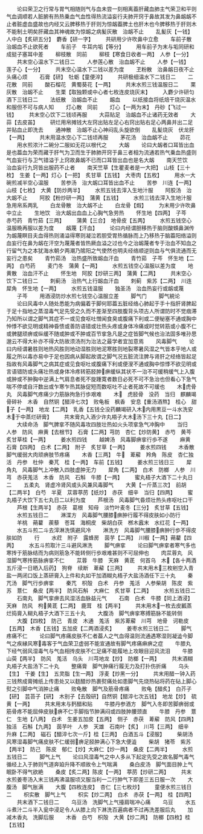 <!-- { "loadSidebar": true } -->
　　论曰荣卫之行常与胃气相随则气与血未尝一刻相离葢肝藏血肺主气荣卫和平则气血调顺若人脏腑有热热乗血气血性得热流溢妄行夫肺开窍于鼻故其发为鼻衂衂不止者脏虚血盛故也内经又云脾移热于肝则为惊衂葢脾土也肝木也今脾移热于肝则木不能制土明矣肝藏血其神魂故为惊衂之病髪灰散　治衂不止
　　乱髪灰【一钱】　人中白【炙研五分】　麝香【研一字】
　　共研用少许吹鼻中立愈
　　车前子散　治衂血不止欲死者
　　车前子　牛耳内垢【等分】
　　用车前子为末与垢同研和成挺子塞耳中差
　　柳枝散　同前
　　柳枝【寒食日收者一两】　人参【一分】
　　共末空心温水下二钱日二
　　人参莲心散　治血衂不止
　　人参【一钱】　莲子心【一分】
　　共末空心温水下二钱以差为度
　　玊粉散　治鼻衂日夜不止头痛心烦
　　石膏【研】　牡蛎【童便淬】
　　共研极细温水下二钱日二
　　二花散　同前
　　酸石榴花　黄蜀葵花【一两】
　　共末水煎三钱温服日二
　　栗灰散　治衂不止
　　生栗【取独颗或中心者七枚连皮烧灰末】
　　入麝少许研匀酒下三钱日二
　　法纸散　治衂血不止
　　衂血
　　以纸接血将纸焙干烧灰温水和服但不可与病人知
　　灯心散　同前
　　灯心【一两为末】　丹砂【飞过一钱】
　　共末空心饮下二钱顷再服
　　大蒜贴足　治衂血不止诸药无效者
　　大蒜【去皮苖】
　　研烂用帛摊钱大左窍出贴左足心右窍出贴右足心两鼻并出二足并贴血止即洗去
　　通神散　治衂不止心神闷乱头旋欲倒
　　乱髪烧灰　伏龙肝【一两】
　　共末用温水空心下二钱顷再服
　　茅花汤　治血衂不止
　　茆花
　　用水煎浓汁二碗分二服如无花以根代之
　　大衂
　　论曰大衂者口耳皆出血是也葢血为荣而藏于肝气为卫而生于肺肺开窍于鼻三者相为流通若热气乗血热盛则气血妄行与卫气错溢于上窍故鼻衂不已而口耳皆出血也是名大衂
　　南天竺饮　治血妄行九窍皆出服药不止者
　　南天竺草【生瞿麦者是一大把】　山枝【三十枚】　生姜【一两】灯心【一把】　炙甘草【五钱】　大枣肉【五枚】
　　用水一大碗煎减半空心温服
　　苦参汤　治大衂口耳皆出血不止
　　苦参　川连【一两】　山枝【七枚】　大黄【防炒两半】
　　水煎五钱去滓入生地汁服
　　阿胶汤　治大衂不止
　　阿胶【粉炒研一两】　蒲黄【五钱】
　　水煎三钱去滓入生地汁服急用帛系两乳
　　白龙骨散　治大衂不止
　　白龙骨【煆】
　　为末用少许吹鼻中立止
　　生地饮　治大衂出血血上心胸气急劳热
　　怀生地【四两】　子芩　赤芍药　青竹茹【三两】
　　蒲黄【三合】　地骨皮【五两】
　　水煎五钱空心温服晩再服以差为度
　　衂蔑【汗血】
　　论曰内经谓胆移热于脑则酸頞鼻渊传为衂蔑瞑目夫血得热则涌溢得寒则凝泣若胆受胃热循脉而上乃移热于脑葢阳络溢则血妄行在鼻为衂在汗空为蔑蔑者皆热厥血溢之过也今之治衂蔑者专于治血不知血之行留气为之本犹海水朝夕两潮乃隂阳之气使然也明夫经络顺逆则血与气俱流通而无妄行之患矣
　　青竹茹汤　治热盛所致衂血汗血
　　青竹茹　子芩　怀生地【二两】　白芍药
　　麦门冬　蒲黄【一两】
　　水煎五钱空心温服以差为度
　　地黄散　治血汗不止
　　怀生地　阿胶【炒研三两】　蒲黄【二两】
　　共末空心饮下二钱日二
　　刺蓟汤　治热气上行衂血汗血
　　刺蓟　紫苏【二两】　川连　犀角　怀生地【一两】
　　水煎五钱温服
　　独圣汤　治血热妄行或衂或蔑
　　子芩
　　用酒浸防炒水煎七钱空心温服立差
　　脚气门
　　脚气綂论
　　论曰风毒中人随处悉能为病偏着于脚何耶葢五脏经络心肺起于手十指肝肾脾起于足十指地之蒸湿毒气足先受之久而不差渐至四肢腹背头项古人所谓防时不觉痼滞乃知所以谓之脚气其症不一或见食呕吐憎闻食臭或腹痛下利或二便秘塞不通或胸中忡悸不欲见明或精神昏愦或善防语错或壮热头疼或身体冷痛或时觉转筋或小腹不仁或髀腿顽痹或纵缓不随或肿或不肿或百节挛急凡是之症皆脚气候也治法固多唯孙思邈云不得大补亦不得大防故须汤剂为治法之最学者宜加意焉
　　风毒脚气
　　论曰内经谓暑胜则地热风胜则地动湿胜则地泥寒胜则地裂寒暑风湿之气皆本乎地人或履之所以毒亦易中于足也因病从脚起故谓之脚气况五脏流注脾与肾肝之经络皆起足指故有风毒脚气之病其症或见食呕吐或腹痛下利或便溲不通或胸中惊悸不欲见明或言语错防或头痛壮热或身体冷疼转筋胫肿痹缓纵其状不一治不可缓稍缓气上入腹或肿或不肿胸中逆满上气肩息者死不旋踵寛者数日必死不可不急治也但看心下急气喘不停或自汗数出或乍寒乍热其脉促短而数呕吐不止者死故不可缓也
　　木虎骨丸　风毒脚气疼痛少力筋脉拘急行歩艰难
　　木　虎胫骨　没药　当归　麒麟竭　骨碎补　木香　自然铜【醋淬七次】　败龟板　枫香　安息【重汤酒熬】　桂心　甜子【一两】　地龙【二两】　乳香【五钱仝没药麟竭研入木内用黒豆一斗水洗安木于中蒸烂研膏】
　　共末膏丸入酒少许丸梧子大木汤下三十丸【日二】
　　大续命汤　脚气脾挛不随风毒攻四肢壮热如火头项挛急气冲胸中
　　当归　人参　防风　麻黄【去根节】　石膏【二两】芎防　杏仁【炒防黄】　赤芍　黄芩　炙甘草桂【一两】
　　姜水煎四钱
　　越婢汤　风毒脚痹挛行歩不遂
　　麻黄　石膏【四两】　白术【二两】　附子　炙甘草【一两】
　　姜水煎四钱
　　木香散　脚气缓弱大肉顽痹肢节疼痛
　　木香【三两】　牛　萆薢　羚角　陈皮　杏仁独活　丹参　杜仲　秦芃　桂【一两】　车前【五钱】
　　姜水煎三钱日三
　　犀角丸　风毒脚气上冲散入四肢虚肿无力
　　犀角【二两】　白术　防榔　人参　川芎　赤茯羗活　木香　防风　石斛　牛膝【一两】
　　蜜丸梧子大酒下二十丸日二
　　五柔丸　肾虚冷肾风或头风兼风毒脚气
　　大黄【一斤蒸三次】　前胡【二两半】　白芍　半夏　苁蓉葶苈【纸炒】　赤茯　细辛　当归【四两】
　　蜜丸梧子大饮下五七丸日二以利为度
　　芦根汤　风毒脚气昏烦壮热头疼呕吐口干
　　芦根【生两半】　赤茯　葛根　知母　淡竹叶麦冬【三分】　炙甘草【五钱】
　　水煎五钱日二
　　淋渫方　风毒脚气腰膝痹肿行履不得皮肤如小防行
　　羊桃　蒴藋　蒺藜　苍耳　海桐皮　柴胡白茯　桞木蠧末　水红花【一两】
　　水五斗煎二斗去滓淋洗慎避风冷
　　淋洗方　风毒脚气腰膝痹肿行歩不得皮肤如防
　　行
　　水荭　附子　露蜂房　茵芋【二两】　川椒【一两】蒴藋【四两】
　　水五斗煎取汁三斗避风淋洗
　　脚气痹挛
　　论曰脚气痹挛者寒气多也寒抟于筋脉结而为病则筋急不能转侧行歩艰难甚则不可屈伸也
　　肉苁蓉丸　风湿脚气寒抟筋脉痹挛不仁
　　苁蓉　牛膝　天麻　黄茋　何首乌　木【各十两酒五斤浸一日晒入后药】　狗脊　续断　萆薢【三两】
　　共末用木三枚剜空入青盐一两闭口饭上蒸研膏入上件和丸如干加酒糊丸梧子大盐汤酒任下三十丸
　　秦芁汤　脚气行歩痹挛
　　秦芁　枳殻　白术　丹参　羗活　人参柴胡　陈皮　紫苏　薏仁　桑皮【两半】　防风石斛　大麻仁　炙甘草【二两】
　　水煎五钱日二
　　石南丸　脚气挛痹去风湿活血脉益元气
　　石南　白术　牛膝【同上酒浸】　天麻　防风　枸黄茋【二两】　鹿茸　桂【两半】
　　共末用木一枚去皮瓤蒸烂捣膏入糊丸梧子大酒下三五十丸
　　大腹汤　脚气痹挛寒搏筋脉不能转侧
　　大腹【四枚】　防己　青皮　木通　羗活　紫苏萆薢　川芎　地骨　诃勒皮【五两】　木香【五钱】五加皮【二两酒浸炙】
　　姜枣水煎三钱日二
　　脚气疼痛不仁
　　论曰脚气疼痛皮肤不仁者葢人之气血得温则流通遇寒湿则凝澁今脚气之疾縁风寒毒客于气血荣卫虚弱不能宣通故有脚气疼痛痳痹之症
　　牛膝丸　下经气弱风湿毒气与气血相抟皮肤不仁足痛不能履地上攻眼目迎风流泪
　　牛膝　山萸【两半】　防风　羗活　乌头　川芎地龙【炒】　防榔【一两】
　　共末酒糊丸梧子大盐汤下二十丸
　　整痛膏　脚气肿痛行履无力及打扑伤折痛
　　乌头【生】　干姜【生】　五灵脂【生一两】　浮麦【炒黑一分】
　　共末用醋一钟入药三钱熬成膏摊纸上传患处又以麸醋炒热裹熨痛处如患脚气先烧热砧将药在砧上脚心熨之引脚中气消肿止痛
　　败龟散　脚气及筋骨疼痛
　　败龟【醋炙】　白芥子【研】　芸苔子【研】　木别子【去殻研】自然铜【醋淬七次五钱】　地龙【炒】　硫黄【一两】
　　共末用末与麫醋和贴
　　牛膝丹参酒方　脚气入冬即苦脚痹弱或筋骨疼不能屈伸皮肤痹不仁手脚指节肿满闷或四肢肿腰颈直
　　牛膝　丹参　薏仁　生地【八两】　白术　生姜五加皮【五两】　侧子　赤茯　萆薢　防风【四两】独活　石斛【九两】　茵芋叶　人参　天雄　石南叶【炙】　川芎【三两】　细辛　升麻【二两】　磁石【醋淬七次一斤】桂【三两】　白酒五斗【浸服】
　　柴胡汤　风寒湿毒脚气痛皮肤不仁缓弱痹足胫肿满心下急大便澁
　　柴胡　猪苓　紫苏【两半】　防己　陈皮　郁仁【炒】大麻仁【炒一两】　桑皮【二两半】
　　水煎五钱日二
　　脚气上气
　　论曰风湿毒气之中人多从下起定先受之故名脚气毒气循经上入于肺则气道奔廹升降不顺故令上气喘满
　　桑白皮汤　脚气面目肿上气眠卧不得气欲絶
　　桑皮【炙二两】陈皮【一两】　葶苈【炒研二两】
　　共末水煎姜枣汤入末三钱再沸温服顷又服当利一二行肿气下即差三五日服一次
　　大腹汤　脚气胀满
　　大腹【四枚连皮】　杏仁【三七枚炒】
　　童便水煎三钱日二
　　枳实散　脚气上气
　　枳实【炒二两】　白术　赤茯【一两】　桂【四两】
　　共末酒下二钱日二
　　乌豆汤　洗脚气上气擡肩喘冲心痛
　　乌豆
　　水五斗煮汁二斗半入瓮中浸足令人从膝上向下淋洗百遍病者不过再洗差服后丸
　　加减木香丸　洗脚后服
　　木香　白芍　枳殻　大黄【炒二两】　防榔【四枚】桂【五钱】
